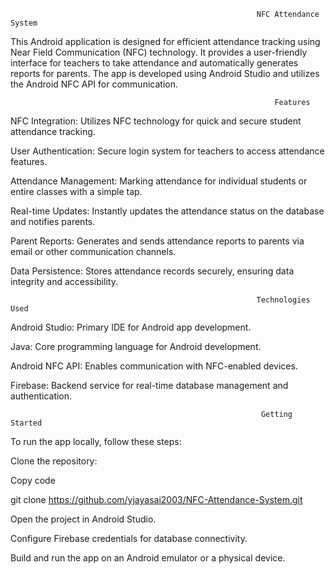                                                            NFC Attendance System

This Android application is designed for efficient attendance tracking using Near Field Communication (NFC) technology. It provides a user-friendly interface for teachers to take attendance and automatically generates reports for parents. The app is developed using Android Studio and utilizes the Android NFC API for communication.

                                                               Features
NFC Integration: Utilizes NFC technology for quick and secure student attendance tracking.

User Authentication: Secure login system for teachers to access attendance features.

Attendance Management: Marking attendance for individual students or entire classes with a simple tap.

Real-time Updates: Instantly updates the attendance status on the database and notifies parents.

Parent Reports: Generates and sends attendance reports to parents via email or other communication channels.

Data Persistence: Stores attendance records securely, ensuring data integrity and accessibility.

                                                           Technologies Used
Android Studio: Primary IDE for Android app development.

Java: Core programming language for Android development.

Android NFC API: Enables communication with NFC-enabled devices.

Firebase: Backend service for real-time database management and authentication.

                                                            Getting Started
To run the app locally, follow these steps:

Clone the repository:

Copy code

git clone https://github.com/yjayasai2003/NFC-Attendance-System.git

Open the project in Android Studio.

Configure Firebase credentials for database connectivity.

Build and run the app on an Android emulator or a physical device.
